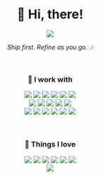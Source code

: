 <h1 align="center">👋 Hi, there!</h1>
<p align="center">
  <img src="https://github.com/user-attachments/assets/1b8a7aa4-1712-4ea7-83af-7a178689c9fd">
</p>
<p align="center">
  <em>Ship first. Refine as you go. 🎶</em>
</p>
<br/>

<h3 align="center">💪 I work with</h3>
<p align="center">
  <img src="https://img.shields.io/badge/Python-3776AB?style=flat&logo=python&logoColor=white" />
  <img src="https://img.shields.io/badge/Django-092E20?style=flat&logo=django&logoColor=white" />
  <img src="https://img.shields.io/badge/Celery-37814A?style=flat&logo=celery&logoColor=white" />
  <img src="https://img.shields.io/badge/Docker-2496ED?style=flat&logo=docker&logoColor=white" />
  <img src="https://img.shields.io/badge/PostgreSQL-336791?style=flat&logo=postgresql&logoColor=white" />
  <img src="https://img.shields.io/badge/AWS-232F3E?style=flat&logo=amazonwebservices&logoColor=white" />
  <br/>
  <img src="https://img.shields.io/badge/Redis-DC382D?style=flat&logo=redis&logoColor=white" />
  <img src="https://img.shields.io/badge/Kafka-231F20?style=flat&logo=apachekafka&logoColor=white" />
  <img src="https://img.shields.io/badge/Spring_Boot-6DB33F?style=flat&logo=springboot&logoColor=white" />
  <img src="https://img.shields.io/badge/Java-007396?style=flat&logo=java&logoColor=white" />
  <img src="https://img.shields.io/badge/GitHub_Actions-2088FF?style=flat&logo=githubactions&logoColor=white" />
  <br/>
  <img src="https://img.shields.io/badge/React_Native-20232A?style=flat&logo=react&logoColor=61DAFB" />
  <img src="https://img.shields.io/badge/Next.js-000000?style=flat&logo=next.js&logoColor=white" />
  <img src="https://img.shields.io/badge/HTML5-E34F26?style=flat&logo=html5&logoColor=white" />
  <img src="https://img.shields.io/badge/CSS3-1572B6?style=flat&logo=css3&logoColor=white" />
  <img src="https://img.shields.io/badge/JavaScript-F7DF1E?style=flat&logo=javascript&logoColor=black" />
  <img src="https://img.shields.io/badge/Android-3DDC84?style=flat&logo=android&logoColor=white" />
</p>
<br/>

<h3 align="center">💚 Things I love</h3>
<p align="center">
  <img src="https://img.shields.io/badge/-🥁 Drums-red?style=flat" />
  <img src="https://img.shields.io/badge/-🐦 Birds-skyblue?style=flat" />
  <img src="https://img.shields.io/badge/-☕ Coffee-6F4E37?style=flat" />
  <img src="https://img.shields.io/badge/-🌊 Ocean-blue?style=flat" />
  <img src="https://img.shields.io/badge/-🍺 Beer-yellow?style=flat" />
  <img src="https://img.shields.io/badge/-👟 Jogging-mediumseagreen?style=flat" />
  <br/>
  <img src="https://img.shields.io/badge/-🛌 Lying_Down-lightgrey?style=flat" />
</p>
<br/>
